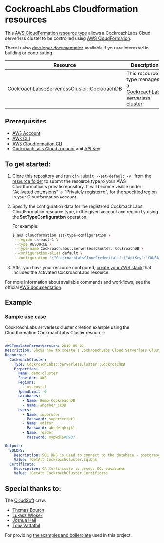 # CockroachLabs Cloudformation resources

This [AWS CloudFormation resource type][1] allows a CockroachLabs Cloud serverless cluster to be controlled using [AWS CloudFormation][2].

There is also [developer documentation](docs/dev) available
if you are interested in building or contributing.

| Resource | Description | Documentation |
| --- | --- | --- |
| CockroachLabs::ServerlessCluster::CockroachDB | This resource type manages a [CockroachLabs serverless cluster][3] | [/CockroachLabs-ServerlessCluster-CockroachDB][4] |

## Prerequisites
* [AWS Account][5]
* [AWS CLI][6]
* [AWS Cloudformation CLI][7]
* [CockroachLabs Cloud account][8] and [API Key][9]

## To get started:

1. Clone this repository and run ```cfn submit --set-default -v ``` from the [resource folder][10] to submit the resource type to your AWS Cloudformation's private repository. It will become visible under "Activated extensions" -> "Privately registered", for the specified region in your Cloudformation account.

2. Specify the configuration data for the registered CockroachLabs CloudFormation resource type, in the given account and region by using the **SetTypeConfiguration** operation:

    For example:

     ```Bash
     $ aws cloudformation set-type-configuration \
      --region us-east-1 \
      --type RESOURCE \
      --type-name CockroachLabs::ServerlessCluster::CockroachDB \
      --configuration-alias default \
      --configuration '{"CockroachLabsCloudCredentials":{"ApiKey":"YOURAPIKEY"}}'
     ```

3. After you have your resource configured, [create your AWS stack][11] that includes the activated CockroachLabs resource.

For more information about available commands and workflows, see the official [AWS documentation][12].

## Example

### [Sample use case][13]

CockroachLabs serverless cluster creation example using the Cloudformation CockroachLabs Cluster resource:

```yaml
---
AWSTemplateFormatVersion: 2010-09-09
Description: Shows how to create a CockroachLabs Cloud Serverless Cluster
Resources:
  CockroachCluster:
    Type: CockroachLabs::ServerlessCluster::CockroachDB
    Properties:
      Name: demo-cluster
      Provider: AWS
      Regions:
        - us-east-1
      SpendLimit: 0
      Databases:
        - Name: Demo-CockroachDB
        - Name: Another_CRDB
      Users:
        - Name: superuser
          Password: supersecret1
        - Name: editor
          Password: abcdefghijkl
        - Name: reader
          Password: mypwd%$#@987

Outputs:
  SQLDNS:
    Description: SQL DNS is used to connect to the database - postgresql://<SQL-USERNAME>:<SQL-PASSWORD>@<SQL-DNS>:26257/<DB-NAME>?sslmode=verify-full
    Value: !GetAtt CockroachCluster.SqlDns
  Certificate:
    Description: CA Certificate to access SQL databases
    Value: !GetAtt CockroachCluster.Certificate
```

## Special thanks to:

The [CloudSoft][14] crew:
- [Thomas Bouron][15]
- [Lukasz Wlosek][16]
- [Joshua Hall][17]
- [Tony Vattathil][18]

For providing [the examples and boilerplate][19] used in this project.

[1]: https://docs.aws.amazon.com/cloudformation-cli/latest/userguide/resource-types.html
[2]: https://docs.aws.amazon.com/AWSCloudFormation/latest/UserGuide/Welcome.html
[3]: https://www.cockroachlabs.com/docs/cockroachcloud/serverless-faqs.html
[4]: ./CockroachLabs-ServerlessCluster-CockroachDB/
[5]: https://aws.amazon.com/account/
[6]: https://aws.amazon.com/cli/
[7]: https://docs.aws.amazon.com/cloudformation-cli/latest/userguide/what-is-cloudformation-cli.html
[8]: https://www.cockroachlabs.com/
[9]: https://www.cockroachlabs.com/docs/cockroachcloud/console-access-management.html#api-access
[10]: ./CockroachLabs-ServerlessCluster-CockroachDB
[11]: https://console.aws.amazon.com/cloudformation/home
[12]: https://docs.aws.amazon.com/AWSCloudFormation/latest/UserGuide/registry.html
[13]: ./docs/user/src/main/docs/README.md
[14]: https://cloudsoft.io/home
[15]: https://github.com/tbouron
[16]: https://github.com/lukiwlosek
[17]: https://github.com/joshuadeanhall
[18]: https://github.com/tonynv
[19]: https://cloudsoft.io/blog/what-we-learned-from-building-60-third-party-resources-for-aws-cloudformation